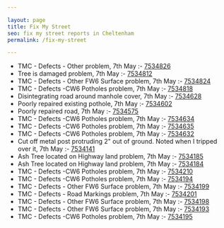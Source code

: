 ```yaml
---

layout: page
title: Fix My Street
seo: fix my street reports in Cheltenham
permalink: /fix-my-street

---
```


<!-- fix_marker starts -->

- TMC - Defects - Other problem, 7th May :- [7534826](https://www.fixmystreet.com/report/7534826)
- Tree is damaged problem, 7th May :- [7534812](https://www.fixmystreet.com/report/7534812)
- TMC - Defects - Other FW6  Surface problem, 7th May :- [7534824](https://www.fixmystreet.com/report/7534824)
- TMC - Defects -CW6 Potholes  problem, 7th May :- [7534818](https://www.fixmystreet.com/report/7534818)
- Disintegrating road around manhole cover, 7th May :- [7534628](https://www.fixmystreet.com/report/7534628)
- Poorly repaired existing pothole, 7th May :- [7534602](https://www.fixmystreet.com/report/7534602)
- Poorly repaired road, 7th May :- [7534575](https://www.fixmystreet.com/report/7534575)
- TMC - Defects -CW6 Potholes  problem, 7th May :- [7534634](https://www.fixmystreet.com/report/7534634)
- TMC - Defects -CW6 Potholes  problem, 7th May :- [7534635](https://www.fixmystreet.com/report/7534635)
- TMC - Defects -CW6 Potholes  problem, 7th May :- [7534632](https://www.fixmystreet.com/report/7534632)
- Cut off metal post protruding 2" out of ground. Noted when I tripped over it, 7th May :- [7534141](https://www.fixmystreet.com/report/7534141)
- Ash Tree located on Highway land problem, 7th May :- [7534185](https://www.fixmystreet.com/report/7534185)
- Ash Tree located on Highway land problem, 7th May :- [7534184](https://www.fixmystreet.com/report/7534184)
- TMC - Defects -CW6 Potholes  problem, 7th May :- [7534210](https://www.fixmystreet.com/report/7534210)
- TMC - Defects -CW6 Potholes  problem, 7th May :- [7534194](https://www.fixmystreet.com/report/7534194)
- TMC - Defects - Other FW6  Surface problem, 7th May :- [7534199](https://www.fixmystreet.com/report/7534199)
- TMC - Defects - Road Markings problem, 7th May :- [7534201](https://www.fixmystreet.com/report/7534201)
- TMC - Defects - Other FW6  Surface problem, 7th May :- [7534198](https://www.fixmystreet.com/report/7534198)
- TMC - Defects - Other FW6  Surface problem, 7th May :- [7534193](https://www.fixmystreet.com/report/7534193)
- TMC - Defects -CW6 Potholes  problem, 7th May :- [7534195](https://www.fixmystreet.com/report/7534195)

<!-- fix_marker ends -->